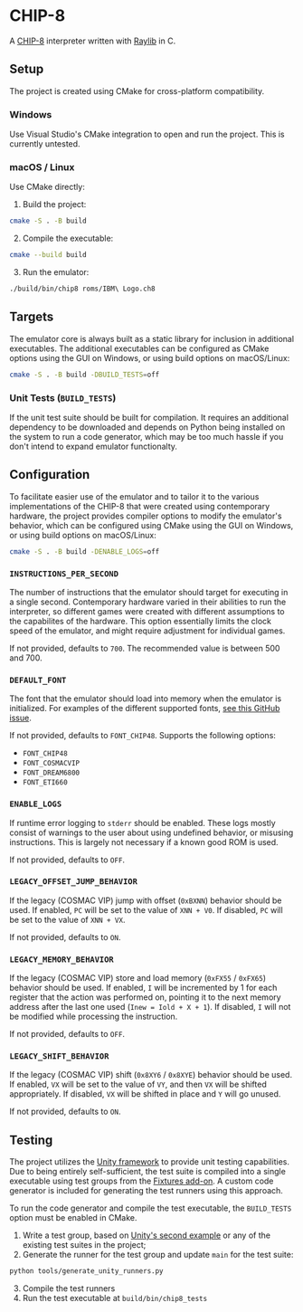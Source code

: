 # CHIP-8

A [CHIP-8](https://en.wikipedia.org/wiki/CHIP-8) interpreter written with [Raylib](https://www.raylib.com/) in C.

## Setup

The project is created using CMake for cross-platform compatibility.

### Windows

Use Visual Studio's CMake integration to open and run the project. This is currently untested.

### macOS / Linux

Use CMake directly:

1. Build the project:

```sh
cmake -S . -B build
```

2. Compile the executable:

```sh
cmake --build build
```

3. Run the emulator:

```sh
./build/bin/chip8 roms/IBM\ Logo.ch8
```

## Targets

The emulator core is always built as a static library for inclusion in additional executables. The additional executables can be configured as CMake options using the GUI on Windows, or using build options on macOS/Linux:

```sh
cmake -S . -B build -DBUILD_TESTS=off
```

### Unit Tests (`BUILD_TESTS`)

If the unit test suite should be built for compilation. It requires an additional dependency to be downloaded and depends on Python being installed on the system to run a code generator, which may be too much hassle if you don't intend to expand emulator functionalty.

## Configuration

To facilitate easier use of the emulator and to tailor it to the various implementations of the CHIP-8 that were created using contemporary hardware, the project provides compiler options to modify the emulator's behavior, which can be configured using CMake using the GUI on Windows, or using build options on macOS/Linux:

```sh
cmake -S . -B build -DENABLE_LOGS=off
```

### `INSTRUCTIONS_PER_SECOND`

The number of instructions that the emulator should target for executing in a single second. Contemporary hardware varied in their abilities to run the interpreter, so different games were created with different assumptions to the capabilites of the hardware. This option essentially limits the clock speed of the emulator, and might require adjustment for individual games.

If not provided, defaults to `700`. The recommended value is between 500 and 700.

### `DEFAULT_FONT`

The font that the emulator should load into memory when the emulator is initialized. For examples of the different supported fonts, [see this GitHub issue](https://github.com/mattmikolay/chip-8/issues/3).

If not provided, defaults to `FONT_CHIP48`. Supports the following options:

- `FONT_CHIP48`
- `FONT_COSMACVIP`
- `FONT_DREAM6800`
- `FONT_ETI660`

### `ENABLE_LOGS`

If runtime error logging to `stderr` should be enabled. These logs mostly consist of warnings to the user about using undefined behavior, or misusing instructions. This is largely not necessary if a known good ROM is used.

If not provided, defaults to `OFF`.

### `LEGACY_OFFSET_JUMP_BEHAVIOR`

If the legacy (COSMAC VIP) jump with offset (`0xBXNN`) behavior should be used. If enabled, `PC` will be set to the value of `XNN + V0`. If disabled, `PC` will be set to the value of `XNN + VX`.

If not provided, defaults to `ON`.

### `LEGACY_MEMORY_BEHAVIOR`

If the legacy (COSMAC VIP) store and load memory (`0xFX55` / `0xFX65`) behavior should be used. If enabled, `I` will be incremented by 1 for each register that the action was performed on, pointing it to the next memory address after the last one used (`Inew = Iold + X + 1`). If disabled, `I` will not be modified while processing the instruction.

If not provided, defaults to `OFF`.

### `LEGACY_SHIFT_BEHAVIOR`

If the legacy (COSMAC VIP) shift (`0x8XY6` / `0x8XYE`) behavior should be used. If enabled, `VX` will be set to the value of `VY`, and then `VX` will be shifted appropriately. If disabled, `VX` will be shifted in place and `Y` will go unused.

If not provided, defaults to `ON`.

## Testing

The project utilizes the [Unity framework](https://github.com/ThrowTheSwitch/Unity) to provide unit testing capabilities. Due to being entirely self-sufficient, the test suite is compiled into a single executable using test groups from the [Fixtures add-on](https://github.com/ThrowTheSwitch/Unity/tree/master/extras/fixture). A custom code generator is included for generating the test runners using this approach.

To run the code generator and compile the test executable, the `BUILD_TESTS` option must be enabled in CMake.

1. Write a test group, based on [Unity's second example](https://github.com/ThrowTheSwitch/Unity/tree/v2.6.1/examples/example_2) or any of the existing test suites in the project;
2. Generate the runner for the test group and update `main` for the test suite:

```sh
python tools/generate_unity_runners.py
```

3. Compile the test runners
4. Run the test executable at `build/bin/chip8_tests`
